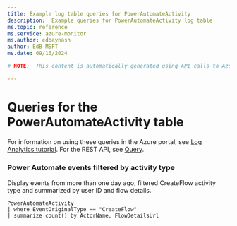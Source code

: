 ```yaml
---
title: Example log table queries for PowerAutomateActivity
description:  Example queries for PowerAutomateActivity log table
ms.topic: reference
ms.service: azure-monitor
ms.author: edbaynash
author: EdB-MSFT
ms.date: 09/16/2024

# NOTE:  This content is automatically generated using API calls to Azure. Any edits made on these files will be overwritten in the next run of the script. 

---
```


# Queries for the PowerAutomateActivity table

For information on using these queries in the Azure portal, see [Log Analytics tutorial](/azure/azure-monitor/logs/log-analytics-tutorial). For the REST API, see [Query](/rest/api/loganalytics/query).


### Power Automate events filtered by activity type  


Display events from more than one day ago, filtered CreateFlow activity type and summarized by user ID and flow details.  

```query
PowerAutomateActivity
| where EventOriginalType == "CreateFlow"
| summarize count() by ActorName, FlowDetailsUrl
```

